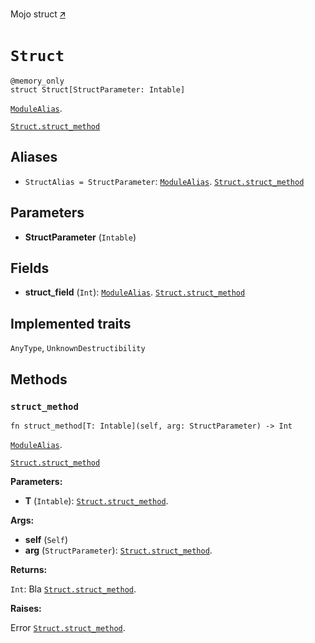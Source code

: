 Mojo struct [🡭](https://github.com/mlange-42/modo/blob/main/test/src/mod.mojo)

# `Struct`

```mojo
@memory_only
struct Struct[StructParameter: Intable]
```

[`ModuleAlias`](_index.md#aliases).

[`Struct.struct_method`](Struct-.md#struct_method)

## Aliases

- `StructAlias = StructParameter`: [`ModuleAlias`](_index.md#aliases). [`Struct.struct_method`](Struct-.md#struct_method)

## Parameters

- **StructParameter** (`Intable`)

## Fields

- **struct_field** (`Int`): [`ModuleAlias`](_index.md#aliases). [`Struct.struct_method`](Struct-.md#struct_method)

## Implemented traits

`AnyType`, `UnknownDestructibility`

## Methods

### `struct_method`

```mojo
fn struct_method[T: Intable](self, arg: StructParameter) -> Int
```

[`ModuleAlias`](_index.md#aliases).

[`Struct.struct_method`](Struct-.md#struct_method)

**Parameters:**

- **T** (`Intable`): [`Struct.struct_method`](Struct-.md#struct_method).

**Args:**

- **self** (`Self`)
- **arg** (`StructParameter`): [`Struct.struct_method`](Struct-.md#struct_method).

**Returns:**

`Int`: Bla [`Struct.struct_method`](Struct-.md#struct_method).

**Raises:**

Error [`Struct.struct_method`](Struct-.md#struct_method).


